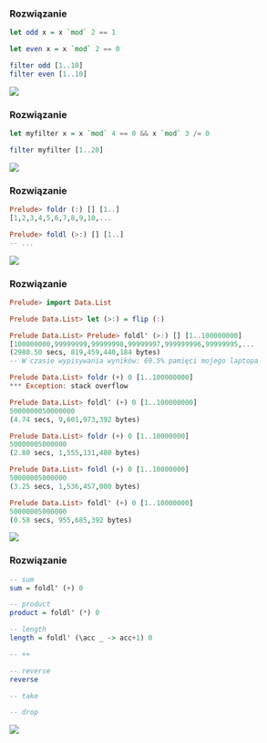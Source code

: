 ### Rozwiązanie
```haskell
let odd x = x `mod` 2 == 1

let even x = x `mod` 2 == 0

filter odd [1..10]
filter even [1..10]
```

![](http://obeythekitty.com/wp-content/uploads/2015/01/lolcat_airplane.jpg)

### Rozwiązanie
```haskell
let myfilter x = x `mod` 4 == 0 && x `mod` 3 /= 0

filter myfilter [1..20]
```

![](http://dothash.buzz/wp-content/uploads/2015/06/lolcat-4.jpg)

### Rozwiązanie
```haskell
Prelude> foldr (:) [] [1..]
[1,2,3,4,5,6,7,8,9,10,...

Prelude> foldl (>:) [] [1..]
-- ...
```

![](http://images.andrej3000.com/upload/2012/07/20/20120720140325-0002cca8.png)

### Rozwiązanie
```haskell
Prelude> import Data.List

Prelude Data.List> let (>:) = flip (:)

Prelude Data.List> Prelude> foldl' (>:) [] [1..100000000]
[100000000,99999999,99999998,99999997,999999996,99999995,...
(2980.50 secs, 819,459,440,184 bytes)
-- W czasie wypisywania wyników: 69.5% pamięci mojego laptopa

Prelude Data.List> foldr (+) 0 [1..100000000]
*** Exception: stack overflow

Prelude Data.List> foldl' (+) 0 [1..100000000]
5000000050000000
(4.74 secs, 9,601,973,392 bytes)

Prelude Data.List> foldr (+) 0 [1..10000000]
50000005000000
(2.80 secs, 1,555,131,480 bytes)

Prelude Data.List> foldl (+) 0 [1..10000000]
50000005000000
(3.25 secs, 1,536,457,000 bytes)

Prelude Data.List> foldl' (+) 0 [1..10000000]
50000005000000
(0.58 secs, 955,685,392 bytes)
```
![](http://new1.fjcdn.com/pictures/Lolcats_b0a5ec_147272.jpg)

### Rozwiązanie
```haskell
-- sum
sum = foldl' (+) 0

-- product
product = foldl' (*) 0

-- length
length = foldl' (\acc _ -> acc+1) 0

-- ++

-- reverse
reverse

-- take

-- drop

```

![](https://c1.staticflickr.com/9/8217/8361000871_53de696e2d.jpg)
